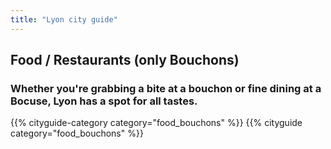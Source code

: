 ```yaml
---
title: "Lyon city guide"
---
```


## Food / Restaurants (only Bouchons)

### Whether you're grabbing a bite at a bouchon or fine dining at a Bocuse, Lyon has a spot for all tastes.

{{% cityguide-category category="food_bouchons" %}}
{{% cityguide category="food_bouchons" %}}
